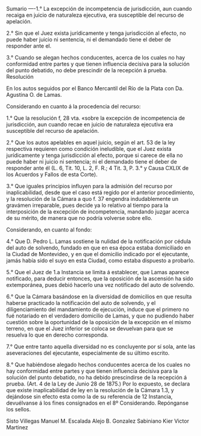 
Sumario —-1.° La excepción de incompetencia de jurisdicción, aun cuando recaiga en juicio de naturaleza ejecutiva, era susceptible del recurso de apelación.

2.° Sin que el Juez exista jurídicamente y tenga jurisdicción al efecto, no puede haber juicio ni sentencia, ni el demandado tiene el deber de responder ante el.

3.° Cuando se alegan hechos conducentes, acerca de los cuales no hay conformidad entre partes y que tienen influencia decisiva para la solución del punto debatido, no debe prescindir de la recepción á prueba.
Resolución

En los autos seguidos por el Banco Mercantil del Río de la Plata con Da. Agustina O. de Lamas.

Considerando en cuanto á la procedencia del recurso:

1.° Que la resolución f, 28 vta. «sobre la excepción de incompetencia de jurisdicción, aun cuando recae en juicio de naturaleza ejecutiva era susceptible del recurso de apelación.

2.°  Que los autos apelables en aquel juicio, según el art. 53 de la ley respectiva requieren como condición ineludible, que el Juez exista jurídicamente y tenga jurisdicción al efecto, porque si carece de ella no puede haber ni juicio ni sentencia; ni el demandado tiene el deber de responder ante él (L. 6, Tit. 10, L. 2, F. R.; 4 Tit. 3, P. 3.° y Causa CXLIX de los Acuerdos y Fallos de esta Corte).

3.°  Que iguales principios influyen para la admisión del recurso por inaplicabilidad, desde que el caso está regido por el anterior procedimiento, y la resolución de la Cámara a quo f. 37 engendra indudablemente un gravámen irreparable, pues decide ya lo relativo al tiempo para la interposición de la excepción de incompetencia, mandando juzgar acerca de su mérito, de manera que no podría volverse sobre ello.

Considerando, en cuanto al fondo:

4.° Que D. Pedro L. Lamas sostiene la nulidad de la notificación por cédula del auto de solvendo, fundado en que en esa época estaba domiciliado en la Ciudad de Montevideo, y en que el domicilio indicado por el ejecutante, jamás había sido el suyo en esta Ciudad, como estaba dispuesto a probarlo.

5.° Que el Juez de 1.a Instancia se limita á establecer, que Lamas aparece notificado, para deducir entonces, que la oposición de la ascensión ha sido extemporánea, pues debió hacerlo una vez notificado del auto de solvendo.

6.° Que la Cámara basándose en la diversidad de domicilios en que resulta haberse practicado la notificación del auto de solvendo, y el diligenciamiento del mandamiento de ejecución, induce que el primero no fué notariado en el verdadero domicilio de Lamas, y que no pudiendo haber cuestión sobre la oportunidad de la oposición de la excepción en el mismo terreno, en que el Juez inferior se coloca se devuelvan para que se resuelva lo que en derecho corresponda.

7.° Que entre tanto aquella diversidad no es concluyente por sí sola, ante las aseveraciones del ejecutante, especialmente de su último escrito.

8.° Que habiéndose alegado hechos conducentes acerca de los cuales no hay conformidad entre partes y que tienen influencia decisiva para la solución del punto debatido, no ha debido prescindirse de la recepción á prueba. (Art. 4 de la Ley de Junio 28 de 1875.)
Por lo expuesto, se declara que existe inaplicabilidad de ley en la resolución de la Cámara 1.3, y dejándose sin efecto esta como la de su referencia de 12 Instancia, devuélvanse á los fines consignados en el 8º Considerando. Repónganse los sellos.

Sisto Villegas
Manuel M. Escalada
Alejo B. Gonzalez
Sabiniano Kier
Victor Martinez

